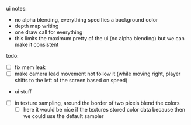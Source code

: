 ui notes:

- no alpha blending, everything specifies a background color
- depth map writing
- one draw call for everything
- this limits the maximum pretty of the ui (no alpha blending) but we can make it consistent





todo:

- [ ] fix mem leak
- [ ] make camera lead movement not follow it (while moving right, player shifts to the left of the screen based on speed)
- ui stuff
- [ ] in texture sampling, around the border of two pixels blend the colors
  - [ ] here it would be nice if the textures stored color data because then we could use the default sampler